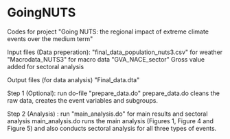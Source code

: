 # GoingNUTS

Codes for project "Going NUTS: the regional impact of extreme climate events over the medium term"

Input files (Data preperation): 
             "final_data_population_nuts3.csv" for weather 
             "Macrodata_NUTS3"  for macro data
             "GVA_NACE_sector"  Gross value added for sectoral analysis


Output files (for data analysis)
              "Final_data.dta" 



Step 1 (Optional): run do-file "prepare_data.do" 
        prepare_data.do cleans the raw data, creates the event variables and subgroups.

Step 2 (Analysis) : run "main_analysis.do" for main results and sectoral analysis
       main_analysis.do runs the main analysis (Figures 1, Figure 4 and Figure 5)
       and also conducts sectoral analysis for all three types of events. 